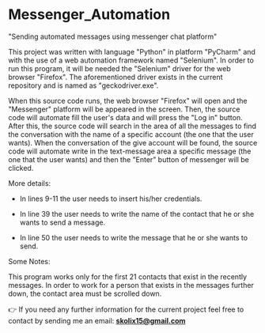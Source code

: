 # Messenger_Automation
"Sending automated messages using messenger chat platform"

This project was written with language "Python" in platform "PyCharm" and with the use of a web automation framework named "Selenium".
In order to run this program, it will be needed the "Selenium" driver for the web browser "Firefox". The aforementioned driver exists in the current repository and is named as "geckodriver.exe".

When this source code runs, the web browser "Firefox" will open and the "Messenger" platform will be appeared in the screen.
Then, the source code will automate fill the user's data and will press the "Log in" button. 
After this, the source code will search in the area of all the messages to find the conversation with the name of a specific account (the one that the user wants).
When the conversation of the give account will be found, the source code will automate write in the text-message area a specific message (the one that the user wants) and then the "Enter" button of messenger will be clicked.

More details:

- In lines 9-11 the user needs to insert his/her credentials.

- In line 39 the user needs to write the name of the contact that he or she wants to send a message.

- In line 50 the user needs to write the message that he or she wants to send. 


Some Notes:

This program works only for the first 21 contacts that exist in the recently messages.
In order to work for a person that exists in the messages further down, the contact area must be scrolled down.

👉 If you need any further information for the current project feel free to contact by sending me an email: **skolix15@gmail.com**

